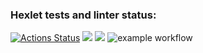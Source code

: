 ### Hexlet tests and linter status:

[![Actions Status](https://github.com/AlexSinitsin/frontend-project-lvl2/workflows/hexlet-check/badge.svg)](https://github.com/AlexSinitsin/frontend-project-lvl2/actions)
<a href="https://codeclimate.com/github/AlexSinitsin/frontend-project-lvl2/maintainability"><img src="https://api.codeclimate.com/v1/badges/625307f94d998e1f57a6/maintainability" /></a>
<a href="https://codeclimate.com/github/AlexSinitsin/frontend-project-lvl2/test_coverage"><img src="https://api.codeclimate.com/v1/badges/625307f94d998e1f57a6/test_coverage" /></a>
![example workflow](https://github.com/AlexSinitsin/frontend-project-lvl2/actions/workflows/main.yml/badge.svg)
